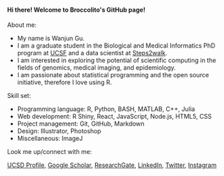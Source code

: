 #### Hi there! Welcome to Broccolito's GitHub page!

About me:

- My name is Wanjun Gu.
- I am a graduate student in the Biological and Medical Informatics PhD program at [UCSF](https://www.ucsf.edu/) and a data scientist at [Steps2walk](https://steps2walk.org/).
- I am interested in exploring the potential of scientific computing in the fields of genomics, medical imaging, and epidemiology.
- I am passionate about statistical programming and the open source initiative, therefore I love using R. 



Skill set:

- Programming language: R, Python, BASH, MATLAB, C++, Julia
- Web development: R Shiny, React, JavaScript, Node.js, HTML5, CSS
- Project management: Git, GitHub, Markdown
- Design: Illustrator, Photoshop
- Miscellaneous: ImageJ



Look me up/connect with me:

[UCSD Profile](https://profiles.ucsd.edu/wanjun.gu), [Google Scholar](https://scholar.google.com/citations?hl=en&user=RLSWT98AAAAJ), [ResearchGate](https://www.researchgate.net/profile/Wanjun-Gu/research), [LinkedIn](https://www.linkedin.com/in/wanjun-gu/), [Twitter](https://twitter.com/WanjunGu1), [Instagram](https://www.instagram.com/wanjun.gu.broccolito/)

